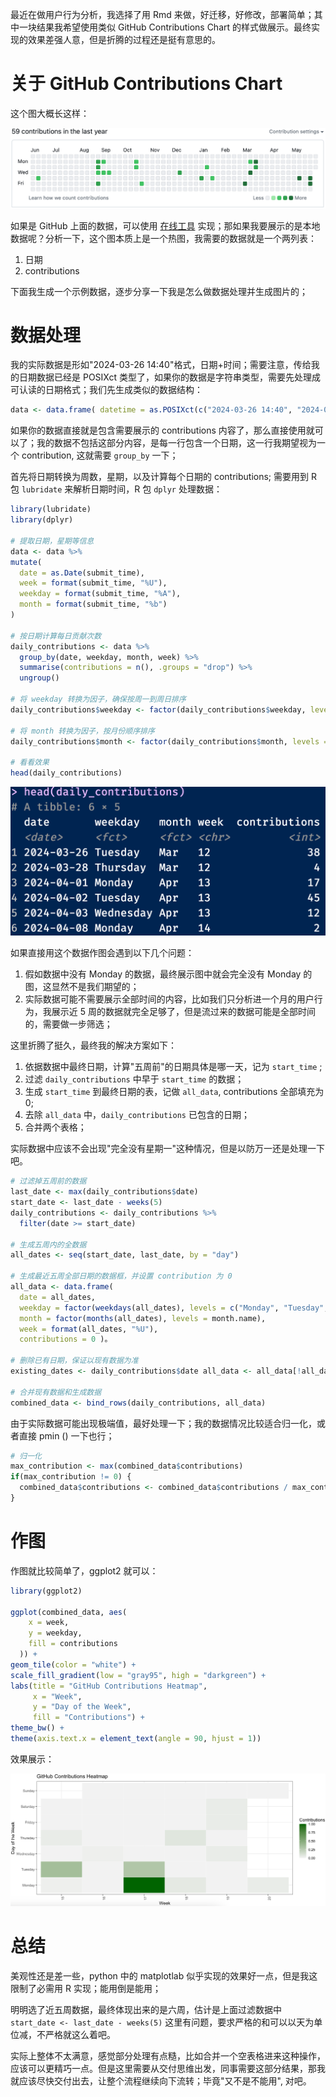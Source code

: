 最近在做用户行为分析，我选择了用 Rmd 来做，好迁移，好修改，部署简单；其中一块结果我希望使用类似 GitHub Contributions Chart 的样式做展示。最终实现的效果差强人意，但是折腾的过程还是挺有意思的。

# 关于 GitHub Contributions Chart
这个图大概长这样：

![](https://raw.githubusercontent.com/WangZhSi/WangZhSi.github.io/main/_images/R_contributions_charts_1.png)

如果是 GitHub 上面的数据，可以使用 [在线工具](https://github-contributions.vercel.app) 实现；那如果我要展示的是本地数据呢？分析一下，这个图本质上是一个热图，我需要的数据就是一个两列表：
1. 日期
2. contributions

下面我生成一个示例数据，逐步分享一下我是怎么做数据处理并生成图片的；

# 数据处理
我的实际数据是形如"2024-03-26 14:40"格式，日期+时间；需要注意，传给我的日期数据已经是 POSIXct 类型了，如果你的数据是字符串类型，需要先处理成可认读的日期格式；我们先生成类似的数据结构：

```R
data <- data.frame( datetime = as.POSIXct(c("2024-03-26 14:40", "2024-03-27 09:15", "2024-03-28 18:30", "2024-03-29 07:00", "2024-03-30 20:45", "2024-03-31 13:20", "2024-04-01 16:10")) )
```

如果你的数据直接就是包含需要展示的 contributions 内容了，那么直接使用就可以了；我的数据不包括这部分内容，是每一行包含一个日期，这一行我期望视为一个 contribution, 这就需要 `group_by` 一下；

首先将日期转换为周数，星期，以及计算每个日期的 contributions; 需要用到 R 包 `lubridate` 来解析日期时间，R 包 `dplyr` 处理数据：

```R
library(lubridate)
library(dplyr)

# 提取日期，星期等信息
data <- data %>%
mutate(
  date = as.Date(submit_time),
  week = format(submit_time, "%U"),
  weekday = format(submit_time, "%A"),
  month = format(submit_time, "%b")
)

# 按日期计算每日贡献次数 
daily_contributions <- data %>% 
  group_by(date, weekday, month, week) %>%
  summarise(contributions = n(), .groups = "drop") %>% 
  ungroup()

# 将 weekday 转换为因子，确保按周一到周日排序
daily_contributions$weekday <- factor(daily_contributions$weekday, levels = c("Monday", "Tuesday", "Wednesday", "Thursday", "Friday", "Saturday", "Sunday"))

# 将 month 转换为因子，按月份顺序排序
daily_contributions$month <- factor(daily_contributions$month, levels = month.abb)

# 看看效果
head(daily_contributions)
```

![](https://raw.githubusercontent.com/WangZhSi/WangZhSi.github.io/main/_images/R_contirbutions_charts_2.png)

如果直接用这个数据作图会遇到以下几个问题：
1. 假如数据中没有 Monday 的数据，最终展示图中就会完全没有 Monday 的图，这显然不是我们期望的；
2. 实际数据可能不需要展示全部时间的内容，比如我们只分析进一个月的用户行为，我展示近 5 周的数据就完全足够了，但是流过来的数据可能是全部时间的，需要做一步筛选；

这里折腾了挺久，最终我的解决方案如下：
1. 依据数据中最终日期，计算"五周前"的日期具体是哪一天，记为 `start_time` ;
2. 过滤 `daily_contributions` 中早于 `start_time` 的数据；
3. 生成 `start_time` 到最终日期的表，记做 `all_data`, contributions 全部填充为 0;
4. 去除 `all_data` 中，`daily_contributions` 已包含的日期；
5. 合并两个表格；

实际数据中应该不会出现"完全没有星期一"这种情况，但是以防万一还是处理一下吧。

```R
# 过滤掉五周前的数据
last_date <- max(daily_contributions$date)
start_date <- last_date - weeks(5)
daily_contributions <- daily_contributions %>% 
  filter(date >= start_date)

# 生成五周内的全数据
all_dates <- seq(start_date, last_date, by = "day") 

# 生成最近五周全部日期的数据框，并设置 contribution 为 0 
all_data <- data.frame( 
  date = all_dates, 
  weekday = factor(weekdays(all_dates), levels = c("Monday", "Tuesday", "Wednesday", "Thursday", "Friday", "Saturday", "Sunday")), 
  month = factor(months(all_dates), levels = month.name), 
  week = format(all_dates, "%U"), 
  contributions = 0 )。

# 删除已有日期，保证以现有数据为准 
existing_dates <- daily_contributions$date all_data <- all_data[!all_data$date %in% existing_dates, ] 

# 合并现有数据和生成数据 
combined_data <- bind_rows(daily_contributions, all_data)
```


由于实际数据可能出现极端值，最好处理一下；我的数据情况比较适合归一化，或者直接 pmin () 一下也行；
```R
# 归一化
max_contribution <- max(combined_data$contributions)
if(max_contribution != 0) {
  combined_data$contributions <- combined_data$contributions / max_contribution
}
```

# 作图

作图就比较简单了，ggplot2 就可以：
```R
library(ggplot2)

ggplot(combined_data, aes(
    x = week, 
    y = weekday, 
    fill = contributions
  )) +
geom_tile(color = "white") +
scale_fill_gradient(low = "gray95", high = "darkgreen") +
labs(title = "GitHub Contributions Heatmap",
     x = "Week",
     y = "Day of the Week",
     fill = "Contributions") +
theme_bw() +
theme(axis.text.x = element_text(angle = 90, hjust = 1))
```

效果展示：

![](https://raw.githubusercontent.com/WangZhSi/WangZhSi.github.io/main/_images/R_contributions_charts_3.png)

# 总结
美观性还是差一些，python 中的 matplotlab 似乎实现的效果好一点，但是我这限制了必需用 R 实现；能用倒是能用；

明明选了近五周数据，最终体现出来的是六周，估计是上面过滤数据中 `start_date <- last_date - weeks(5)` 这里有问题，要求严格的和可以以天为单位减，不严格就这么着吧。

实际上整体不太满意，感觉部分处理有点糙，比如合并一个空表格进来这种操作，应该可以更精巧一点。但是这里需要从交付思维出发，同事需要这部分结果，那我就应该尽快交付出去，让整个流程继续向下流转；毕竟"又不是不能用", 对吧。